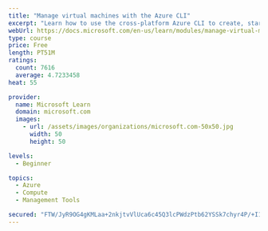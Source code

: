 ```yaml
---
title: "Manage virtual machines with the Azure CLI"
excerpt: "Learn how to use the cross-platform Azure CLI to create, start, stop, and perform other management tasks related to virtual machines in Azure."
webUrl: https://docs.microsoft.com/en-us/learn/modules/manage-virtual-machines-with-azure-cli/
type: course
price: Free
length: PT51M
ratings:
  count: 7616
  average: 4.7233458
heat: 55

provider:
  name: Microsoft Learn
  domain: microsoft.com
  images:
    - url: /assets/images/organizations/microsoft.com-50x50.jpg
      width: 50
      height: 50

levels:
  - Beginner

topics:
  - Azure
  - Compute
  - Management Tools

secured: "FTW/JyR9OG4gKMLaa+2nkjtvVlUca6c45Q3lcPWdzPtb62YSSk7chyr4P/+I18r7yOc9LQiheO5GmbIhgLVBlth+GVJrDmbHIOxKq2Nxm1e/FRVr6dK7stdmCHqsb09YLalu+qq5KklSEVhoJaqe095i2hNYDWelz2ypc7rYVQLyw8RBuj9E3oWpBhpyFuKzrqLHUPgAjMvoLlUlwMb4SpsJAiXy/JcXiA/nSdXdP6W5YpfA81pZvMQY2sJQFZIkYNQ6WduIoC+yLX/l79xoc0brNcfSJPYZtVPUGImRPAu/8zE7i2CFOskaeg3ed2ge1/ZxiXAfq+19swmAz90walHjp0v0sjvcYJoPB4vPJD7uv4AfsDeSTT+tDjGTSsp5Gw1Dtj1ggWl3Pv6kGNSy3n2PJWakxSSYdAA4R2FUN8o=;rFMlfFaClmuKhhs+knLyHg=="
---
```


